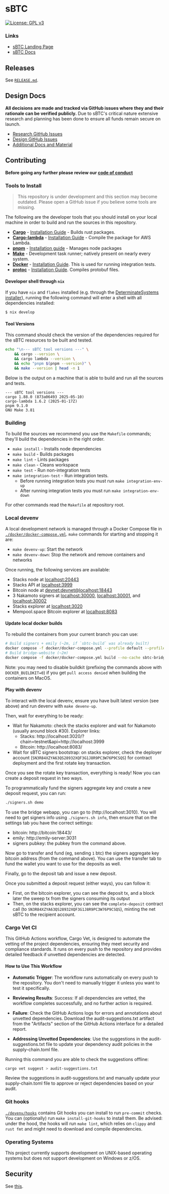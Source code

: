 # sBTC

[![License: GPL v3][gpl-v3-badge]][gpl-v3-link]

### Links

- [sBTC Landing Page](https://sbtc.tech/)
- [sBTC Docs](https://docs.stacks.co/concepts/sbtc)

## Releases

See [`RELEASE.md`](./RELEASE.md).

## Design Docs

**All decisions are made and tracked via GitHub issues where they and their rationale can be verified publicly.** Due to sBTC's critical nature extensive research and planning has been done to ensure all funds remain secure on launch.

- [Research GitHub Issues](https://github.com/stacks-network/sbtc/issues?q=is%3Aissue+label%3Aresearch+)
- [Design GitHub Issues](https://github.com/stacks-network/sbtc/issues?q=is%3Aissue+label%3Adesign+)
- [Additional Docs and Material](https://drive.google.com/drive/folders/1CgsrR1Q5y7a7u7HyOtdM_zOFxSXm518J)

## Contributing

**Before going any further please review our [code of conduct](CODE_OF_CONDUCT.md)**

### Tools to Install

> This repository is under development and this section may become outdated. Please
> open a GitHub issue if you believe some tools are missing.

The following are the developer tools that you should install on your local machine in order to build and run the sources in this repository.

- **[Cargo](https://doc.rust-lang.org/cargo/)** - [Installation Guide](https://doc.rust-lang.org/cargo/getting-started/installation.html) - Builds rust packages.
- **[Cargo-lambda](https://www.cargo-lambda.info/)** - [Installation Guide](https://www.cargo-lambda.info/guide/getting-started.html) - Compile the package for AWS Lambda.
- **[pnpm](https://pnpm.io)** - [Installation guide](https://pnpm.io/installation) - Manages node packages
- **[Make](https://www.gnu.org/software/make/)** - Development task runner; natively present on nearly every system.
- **[Docker](https://docs.docker.com/manuals/)** - [Installation Guide](https://docs.docker.com/desktop/). This is used for running integration tests.
- **[protoc](https://github.com/protocolbuffers/protobuf)** - [Installation Guide](https://grpc.io/docs/protoc-installation/). Compiles protobuf files.

#### Developer shell through `nix`

If you have `nix` and `flakes` installed (e.g. through the [DeterminateSystems
installer](https://github.com/DeterminateSystems/nix-installer)), running the
following command will enter a shell with all dependencies installed:

```bash
$ nix develop
```

#### Tool Versions

This command should check the version of the dependencies required for the sBTC
resources to be built and tested.

```bash
echo "\n--- sBTC tool versions ---" \
    && cargo --version \
    && cargo lambda --version \
    && echo "pnpm $(pnpm --version)" \
    && make --version | head -n 1
```

Below is the output on a machine that is able to build and run all the sources and tests.

```
--- sBTC tool versions ---
cargo 1.88.0 (873a06493 2025-05-10)
cargo-lambda 1.6.2 (2025-01-17Z)
pnpm 9.1.0
GNU Make 3.81
```

### Building

To build the sources we recommend you use the `Makefile` commands; they'll build the dependencies in the right order.

- `make install` - Installs node dependencies
- `make build` - Builds packages
- `make lint` - Lints packages
- `make clean` - Cleans workspace
- `make test` - Run non-integration tests
- `make integration-test` - Run integration tests.
    - Before running integration tests you must run `make integration-env-up`
    - After running integration tests you must run `make integration-env-down`

For other commands read the `Makefile` at repository root.

### Local devenv

A local development network is managed through a Docker Compose file in [`./docker/docker-compose.yml`](./docker/docker-compose.yml). `make` commands for starting and stopping it are:

- `make devenv-up`: Start the network
- `make devenv-down`: Stop the network and remove containers and networks

Once running, the following services are available:

- Stacks node at [localhost:20443](http://localhost:20443)
- Stacks API at [localhost:3999](http://localhost:3999)
- Bitcoin node at [devnet:devnet@localhost:18443](http://devnet:devnet@localhost:18443)
- 3 Nakamoto signers at [localhost:30000](http://localhost:30000), [localhost:30001](http://localhost:30001), and [localhost:30002](http://localhost:30002)
- Stacks explorer at [localhost:3020](http://localhost:3020)
- Mempool.space Bitcoin explorer at [localhost:8083](http://localhost:8083)

#### Update local docker builds

To rebuild the containers from your current branch you can use:
```bash
# Build signers + emily (~2m, if `sbtc-build` was already built)
docker compose -f docker/docker-compose.yml --profile default --profile bitcoin-mempool --profile sbtc-signer build
# Build bridge-website (~2m)
docker compose -f docker/docker-compose.yml build --no-cache sbtc-bridge-website
```

Note: you may need to disable buildkit (prefixing the commands above with `DOCKER_BUILDKIT=0`) if you get `pull access denied` when building the containers on MacOS.

#### Play with devenv

To interact with the local devenv, ensure you have built latest version (see above) and run devenv with `make devenv-up`.

Then, wait for everything to be ready:
 - Wait for Nakamoto: check the stacks explorer and wait for Nakamoto (usually around block #30). Explorer links:
   - Stacks: http://localhost:3020/?chain=testnet&api=http://localhost:3999
   - Bitcoin: http://localhost:8083/
 - Wait for sBTC signers bootstrap: on stacks explorer, check the deployer account (`SN3R84XZYA63QS28932XQF3G1J8R9PC3W76P9CSQS`) for contract deployment and the first rotate key transaction.

Once you see the rotate key transaction, everything is ready! Now you can create a deposit request in two ways.

To programmatically fund the signers aggregate key and create a new deposit request, you can run:
```bash
./signers.sh demo
```

To use the bridge webapp, you can go to (http://localhost:3010). You will need to get signers info using `./signers.sh info`, then ensure that on the settings tab you have the correct settings:
 - bitcoin: http://bitcoin:18443/
 - emily: http://emily-server:3031
 - signers pubkey: the pubkey from the command above.

Now go to transfer and fund (eg, sending `1` btc) the signers aggregate key bitcoin address (from the command above). You can use the transfer tab to fund the wallet you want to use for the deposits as well.

Finally, go to the deposit tab and issue a new deposit.

Once you submitted a deposit request (either ways), you can follow it:
 - First, on the bitcoin explorer, you can see the deposit tx, and a block later the sweep tx from the signers consuming its output
 - Then, on the stacks explorer, you can see the `complete-deposit` contract call (to `SN3R84XZYA63QS28932XQF3G1J8R9PC3W76P9CSQS`), minting the net sBTC to the recipient account.

### Cargo Vet CI

This GitHub Actions workflow, Cargo Vet, is designed to automate the vetting of the project dependencies, ensuring they meet security and compliance standards. It runs on every push to the repository and provides detailed feedback if unvetted dependencies are detected.

#### How to Use This Workflow

- **Automatic Trigger**: The workflow runs automatically on every push to the repository. You don't need to manually trigger it unless you want to test it specifically.

- **Reviewing Results**: Success: If all dependencies are vetted, the workflow completes successfully, and no further action is required.

- **Failure**: Check the GitHub Actions logs for errors and annotations about unvetted dependencies.
Download the audit-suggestions.txt artifact from the "Artifacts" section of the GitHub Actions interface for a detailed report.

- **Addressing Unvetted Dependencies**: Use the suggestions in the audit-suggestions.txt file to update your dependency audit policies in the supply-chain.toml file.

Running this command you are able to check the suggestions offline:

```bash
cargo vet suggest > audit-suggestions.txt
```

Review the suggestions in audit-suggestions.txt and manually update your supply-chain.toml file to approve or reject dependencies based on your audit.


### Git hooks

[`./devenv/hooks`](./devenv/hooks) contains Git hooks you can install to run
`pre-commit` checks. You can (optionally) run `make install-git-hooks` to
install them. Be advised: under the hood, the hooks will run `make lint`, which
relies on `clippy` and `rust fmt` and might need to download and compile
dependencies.

### Operating Systems

This project currently supports development on UNIX-based operating systems but
does not support development on Windows or z/OS.

## Security

See [this](./SECURITY.md).

[gpl-v3-badge]: https://img.shields.io/badge/License-GPLv3-blue.svg?style=flat
[gpl-v3-link]: https://www.gnu.org/licenses/gpl-3.0
